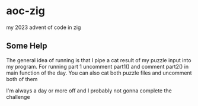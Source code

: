 # aoc-zig
my 2023 advent of code in zig

## Some Help
The general idea of running is that I pipe a cat result of my puzzle input into my program.
For running part 1 uncomment part1() and comment part2() in main function of the day.
You can also cat both puzzle files and uncomment both of them

I'm always a day or more off and I probably not gonna complete the challenge
